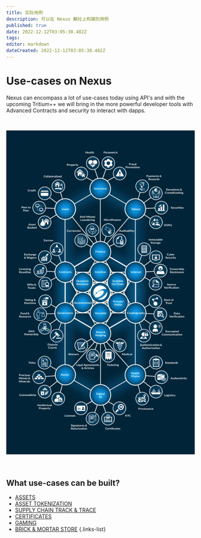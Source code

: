 ```yaml
---
title: 实际用例
description: 可以在 Nexus 麟社上构建的用例
published: true
date: 2022-12-12T03:05:38.482Z
tags: 
editor: markdown
dateCreated: 2022-12-12T03:05:38.482Z
---
```


# Use-cases on Nexus

Nexus can encompass a lot of use-cases today using API's and with the upcoming Tritium++ we will bring in the more powerful developer tools with Advanced Contracts and security to interact with dapps.

&nbsp;

![usecase.webp](/usecase.webp#center)

&nbsp;

## What use-cases can be built?

- [ASSETS](/use-cases/assets-nfts)
- [ASSET TOKENIZATION](/use-cases/asset-tokenization)
- [SUPPLY CHAIN TRACK & TRACE](/use-cases/supply-chain)
- [CERTIFICATES](/use-cases/certificates)
- [GAMING](/use-cases/gaming)
- [BRICK & MORTAR STORE](/use-cases/brick-and-mortar-store)
{.links-list}
